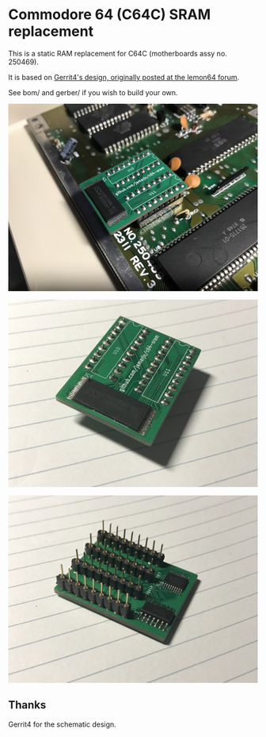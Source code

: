 # Commodore 64 (C64C) SRAM replacement

This is a static RAM replacement for C64C (motherboards assy no. 250469).

It is based on [Gerrit4's design, originally posted at the lemon64 forum](http://www.lemon64.com/forum/viewtopic.php?p=773935#773935).

See bom/ and gerber/ if you wish to build your own.

![assembled board](img/c64-sram-01.jpg)

![assembled board](img/c64-sram-02.jpg)

![assembled board](img/c64-sram-03.jpg)

## Thanks

Gerrit4 for the schematic design.
